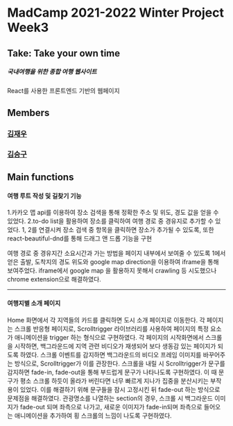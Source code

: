 # MadCamp 2021-2022 Winter Project Week3

## Take: Take your own time
##### 국내여행을 위한 종합 여행 웹사이트
React를 사용한 프론트엔드 기반의 웹페이지
## Members
### [김재우](https://github.com/jjwwk0)
### [김승구](https://github.com/seungkukim)

## Main functions
#### 여행 루트 작성 및 길찾기 기능
1.카카오 맵 api를 이용하여 장소 검색을 통해 정확한 주소 및 위도, 경도 값을 얻을 수 있었다.
2.to-do list을 활용하여 장소를 클릭하여 여행 경로 중 경유지로 추가할 수 있었다.
1, 2를 연결시켜 장소 검색 중 항목을 클릭하면 장소가 추가될 수 있도록, 또한 react-beautiful-dnd를
통해 드래그 앤 드롭 기능을 구현

여행 경로 중 경유지간 소요시간과 가는 방법을 페이지 내부에서 보여줄 수 있도록 1에서 얻은 출발, 도착지의 경도 위도와
google map direction을 이용하여 iframe을 통해 보여주었다.
iframe에서 google map 을 활용하지 못해서 crawling 등 시도했으나 chrome extension으로 해결하였다.

--------------------------------


#### 여행지별 소개 페이지
  Home 화면에서 각 지역들의 카드를 클릭하면 도시 소개 페이지로 이동한다. 각 페이지는 스크롤 반응형 페이지로, Scrolltrigger 라이브러리를 사용하여 페이지의 특정 요소가 애니메이션을 trigger 하는 형식으로 구현하였다.
  각 페이지의 시작화면에서 스크롤을 시작하면, 백그라운드에 지역 관련 비디오가 재생되어 보다 생동감 있는 페이지가 되도록 하였다. 스크롤 이벤트를 감지하면 백그라운드의 비디오 프레임 이미지를 바꾸어주는 방식으로, Scrolltrigger가 이를 관장한다.
 스크롤을 내릴 시 Scrolltrigger가 문구를 감지하면 fade-in, fade-out을 통해 부드럽게 문구가 나타나도록 구현하였다. 이 때 문구가 평소 스크롤 하듯이 올라가 버린다면 너무 빠르게 지나가 집중을 분산시키는 부작용이 있었다. 이를 해결하기 위해 문구들을 잠시 고정시킨 뒤 fade-out 하는 방식으로 문제점을 해결하였다.
관광명소를 나열하는 section의 경우, 스크롤 시 백그라운드 이미지가 fade-out 되며 좌측으로 나가고, 새로운 이미지가 fade-in되며 좌측으로 들어오는 애니메이션을 추가하여 횡 스크롤의 느낌이 나도록 구현하였다.
